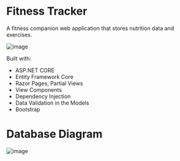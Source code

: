  # Fitness Tracker
 
 A fitness companion web application that stores nutrition data and exercises.
 
![image](https://user-images.githubusercontent.com/59456450/111924949-89c17900-8aaf-11eb-8f14-fbd0d89d3818.png)

Built with:
* ASP.NET CORE
* Entity Framework Core
* Razor Pages, Partial Views
* View Components
* Dependency Injection
* Data Validation in the Models
* Bootstrap


# Database Diagram
![image](https://user-images.githubusercontent.com/59456450/111925265-c3df4a80-8ab0-11eb-839e-8c3b1207da6f.png)
